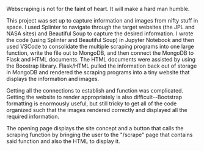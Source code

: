 Webscraping is not for the faint of heart. It will make a hard man humble. 

This project was set up to capture information and images from nifty stuff in space. I used Splinter to navigate through the target websites (the JPL and NASA sites) and Beautiful Soup to capture the desired information. I wrote the code (using Splinter and Beautiful Soup) in Jupyter Notebook and then used VSCode to consolidate the multiple scraping programs into one large function, write the file out to MongoDB, and then connect the MongoDB to Flask and HTML documents. The HTML documents were assisted by using the Boostrap library. Flask/HTML pulled the information back out of storage in MongoDB and rendered the scraping programs into a tiny website that displays the information and images. 

Getting all the connections to establish and function was complicated. Getting the website to render appropriately is also difficult--Bootstrap formatting is enormously useful, but still tricky to get all of the code organized such that the images rendered correctly and displayed all the required information. 

The opening page displays the site concept and a button that calls the scraping function by bringing the user to the 
"/scrape" page that contains said function and also the HTML to display it. 
